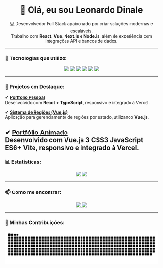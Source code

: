 <h1 align="center">👋 Olá, eu sou Leonardo Dinale</h1>

<p align="center">
  💻 Desenvolvedor Full Stack apaixonado por criar soluções modernas e escaláveis.<br>
  Trabalho com <strong>React, Vue, Next.js e Node.js</strong>, além de experiência com integrações API e bancos de dados.
</p>

---

### 🚀 Tecnologias que utilizo:
<p align="center">
  <img src="https://img.shields.io/badge/React-20232A?style=for-the-badge&logo=react&logoColor=61DAFB" />
  <img src="https://img.shields.io/badge/Vue.js-35495E?style=for-the-badge&logo=vue.js&logoColor=4FC08D" />
  <img src="https://img.shields.io/badge/Next.js-000000?style=for-the-badge&logo=next.js&logoColor=white" />
  <img src="https://img.shields.io/badge/Node.js-43853D?style=for-the-badge&logo=node.js&logoColor=white" />
  <img src="https://img.shields.io/badge/TypeScript-007ACC?style=for-the-badge&logo=typescript&logoColor=white" />
  <img src="https://img.shields.io/badge/TailwindCSS-38B2AC?style=for-the-badge&logo=tailwind-css&logoColor=white" />
</p>

---

### 📌 Projetos em Destaque:
✔ **[Portfólio Pessoal](https://leodinalle.vercel.app/)**  
Desenvolvido com **React + TypeScript**, responsivo e integrado à Vercel.

✔ **[Sistema de Regiões (Vue.js)](https://github.com/leodinalle/sistema-regioes-vuejs)**  
Aplicação para gerenciamento de regiões por estado, utilizando **Vue.js**.

✔ **[Portfólio Animado](https://portfolio-animado-pied.vercel.app/)**  
Desenvolvido com **Vue.js 3 CSS3 JavaScript ES6+ Vite**, responsivo e integrado à Vercel.
---

### 📊 Estatísticas:
<p align="center">
  <img height="150em" src="https://github-readme-stats.vercel.app/api?username=leodinalle&show_icons=true&theme=tokyonight" />
  <img height="150em" src="https://github-readme-stats.vercel.app/api/top-langs/?username=leodinalle&layout=compact&theme=tokyonight" />
</p>

---

### 📫 Como me encontrar:
<p align="center">
  <a href="https://www.linkedin.com/in/leonardo-alves-melo-dinale-254a23281/">
    <img src="https://img.shields.io/badge/LinkedIn-0077B5?style=for-the-badge&logo=linkedin&logoColor=white" />
  </a>
  <a href="mailto:leodinalle@gmail.com">
    <img src="https://img.shields.io/badge/Gmail-D14836?style=for-the-badge&logo=gmail&logoColor=white" />
  </a>
</p>

---

### 🐍 Minhas Contribuições:
<p align="center">
  <img src="https://github.com/Platane/snk/raw/output/github-contribution-grid-snake.svg" alt="Snake animation" />
</p>
